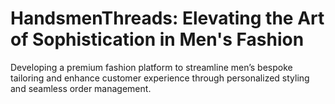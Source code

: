 # HandsmenThreads: Elevating the Art of Sophistication in Men's Fashion
Developing a premium fashion platform to streamline men’s bespoke tailoring and enhance customer experience through personalized styling and seamless order management.
